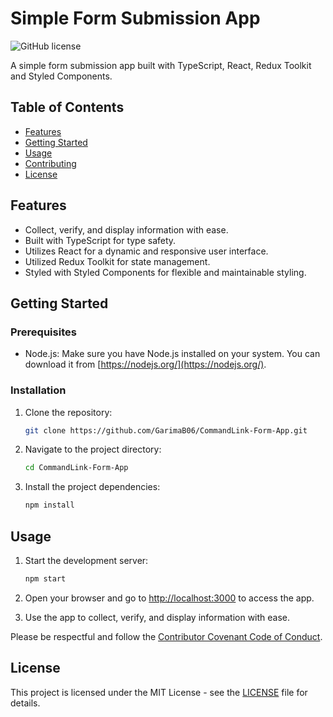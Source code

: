 # Simple Form Submission App

![GitHub license](https://img.shields.io/badge/license-MIT-blue.svg)

A simple form submission app built with TypeScript, React, Redux Toolkit and Styled Components.

## Table of Contents

- [Features](#features)
- [Getting Started](#getting-started)
- [Usage](#usage)
- [Contributing](#contributing)
- [License](#license)

## Features

- Collect, verify, and display information with ease.
- Built with TypeScript for type safety.
- Utilizes React for a dynamic and responsive user interface.
- Utilized Redux Toolkit for state management. 
- Styled with Styled Components for flexible and maintainable styling.

## Getting Started

### Prerequisites

- Node.js: Make sure you have Node.js installed on your system. You can download it from [https://nodejs.org/](https://nodejs.org/).

### Installation

1. Clone the repository:

   ```bash
   git clone https://github.com/GarimaB06/CommandLink-Form-App.git
   ```

2. Navigate to the project directory:

   ```bash
   cd CommandLink-Form-App
   ```

3. Install the project dependencies:

   ```bash
   npm install
   ```

## Usage

1. Start the development server:

   ```bash
   npm start
   ```

2. Open your browser and go to [http://localhost:3000](http://localhost:3000) to access the app.

3. Use the app to collect, verify, and display information with ease. 

Please be respectful and follow the [Contributor Covenant Code of Conduct](CODE_OF_CONDUCT.md).

## License

This project is licensed under the MIT License - see the [LICENSE](LICENSE) file for details.
